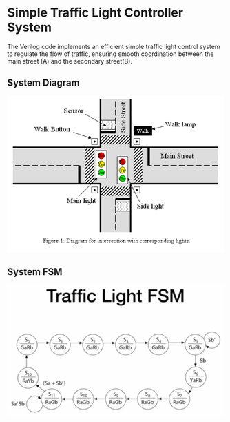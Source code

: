 # Simple Traffic Light Controller System
The Verilog code implements an efficient simple traffic light control system to regulate the flow of traffic, ensuring smooth coordination between the main street (A) and the secondary street(B).  

## System Diagram
![Traffic Light Controller System](https://github.com/alhusseingamal/RTL-Projects/blob/main/Traffic%20Light%20Controller/traffic%20light.png)

## System FSM
![Traffic Light Controller FSM](https://github.com/alhusseingamal/RTL-Projects/blob/main/Traffic%20Light%20Controller/Traffic%20Light%20Controller%20FSM.jpg)


